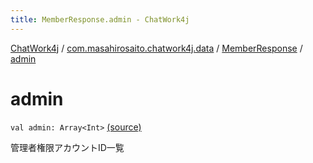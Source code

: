 ```yaml
---
title: MemberResponse.admin - ChatWork4j
---
```


[ChatWork4j](../../index.md) / [com.masahirosaito.chatwork4j.data](../index.md) / [MemberResponse](index.md) / [admin](.)

# admin

`val admin: Array<Int>` [(source)](https://github.com/MasahiroSaito/ChatWork4j/tree/master/src/main/kotlin/com/masahirosaito/chatwork4j/data/MemberResponse.kt#L9)

管理者権限アカウントID一覧

